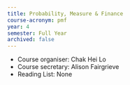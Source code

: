 ```yaml
---
title: Probability, Measure & Finance
course-acronym: pmf
year: 4
semester: Full Year
archived: false
---
```


- Course organiser: Chak Hei Lo
- Course secretary: Alison Fairgrieve
- Reading List: None

